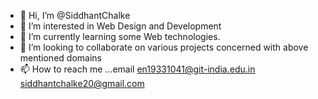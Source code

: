 - 👋 Hi, I’m @SiddhantChalke
- 👀 I’m interested in Web Design and Development
- 🌱 I’m currently learning some Web technologies.
- 💞️ I’m looking to collaborate on various projects concerned with above mentioned domains
- 📫 How to reach me ...email en19331041@git-india.edu.in
                               siddhantchalke20@gmail.com

<!---
SiddhantChalke/SiddhantChalke is a ✨ special ✨ repository because its `README.md` (this file) appears on your GitHub profile.
You can click the Preview link to take a look at your changes.
--->
